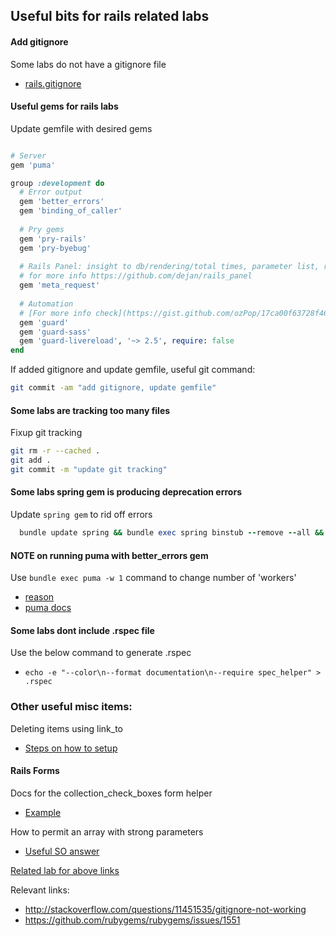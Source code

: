## Useful bits for rails related labs

#### Add gitignore
Some labs do not have a gitignore file

* [rails.gitignore](https://github.com/github/gitignore/blob/master/Rails.gitignore)


#### Useful gems for rails labs
Update gemfile with desired gems

 ```ruby
 
 # Server
 gem 'puma'
 
 group :development do
   # Error output
   gem 'better_errors'
   gem 'binding_of_caller'
   
   # Pry gems
   gem 'pry-rails'
   gem 'pry-byebug'
   
   # Rails Panel: insight to db/rendering/total times, parameter list, rendered views and more
   # for more info https://github.com/dejan/rails_panel
   gem 'meta_request'
   
   # Automation
   # [For more info check](https://gist.github.com/ozPop/17ca00f63728f4656416592c83fef290)
   gem 'guard'
   gem 'guard-sass'
   gem 'guard-livereload', '~> 2.5', require: false
 end
 ```
 
If added gitignore and update gemfile, useful git command:

 ```bash
 git commit -am "add gitignore, update gemfile"
 ```

#### Some labs are tracking too many files
Fixup git tracking

 ```bash
 git rm -r --cached .
 git add .
 git commit -m "update git tracking"
 ```

#### Some labs spring gem is producing deprecation errors
Update `spring gem` to rid off errors

 ```ruby
   bundle update spring && bundle exec spring binstub --remove --all && bundle exec spring binstub --all
 ```

#### NOTE on running puma with better_errors gem
Use `bundle exec puma -w 1` command to change number of 'workers'

* [reason](https://github.com/charliesome/better_errors#unicorn-puma-and-other-multi-worker-servers)
* [puma docs](https://github.com/puma/puma#clustered-mode)


#### Some labs dont include .rspec file
Use the below command to generate .rspec

* `echo -e "--color\n--format documentation\n--require spec_helper" > .rspec`

### Other useful misc items:

Deleting items using link_to

* [Steps on how to setup](http://stackoverflow.com/a/35271656/6664582)

#### Rails Forms

Docs for the collection_check_boxes form helper

* [Example](http://edgeapi.rubyonrails.org/classes/ActionView/Helpers/FormBuilder.html#method-i-collection_check_boxes)

How to permit an array with strong parameters

* [Useful SO answer](http://stackoverflow.com/a/16555975/6664582)

[Related lab for above links](https://learn.co/tracks/full-stack-web-development/rails/validations-and-forms/rails-blog-associations-and-validations)

Relevant links:

* http://stackoverflow.com/questions/11451535/gitignore-not-working
* https://github.com/rubygems/rubygems/issues/1551
